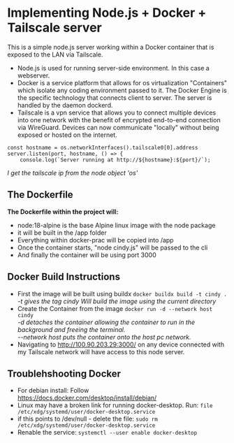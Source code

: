 Implementing Node.js + Docker + Tailscale server 
=====

This is a simple node.js server working within a Docker container that is exposed to the LAN via Tailscale. 

* Node.js is used for running server-side environment. In this case a webserver.
* Docker is a service platform that allows for os virtualization "Containers" which isolate any coding environment passed to it. The Docker Engine is the specific technology that connects client to server. The server is handled by the daemon dockerd.
* Tailscale is a vpn service that allows you to connect multiple devices into one network with the benefit of encrypted end-to-end connection via WireGuard. Devices can now communicate "locally" without being exposed or hosted on the internet.

```
const hostname = os.networkInterfaces().tailscale0[0].address
server.listen(port, hostname, () => {
    console.log(`Server running at http://${hostname}:${port}/`);
```
*I get the tailscale ip from the node object 'os'* 

## The Dockerfile
**The Dockerfile within the project will:**
* node:18-alpine is the base Alpine linux image with the node package
* it will be built in the /app folder
* Everything within docker-prac will be copied into /app
* Once the container starts, "node cindy.js" will be passed to the cli
* And finally the container will be using port 3000

## Docker Build Instructions
* First the image will be built using buildx
`docker buildx build -t cindy . `\
*-t gives the tag cindy*
*Will build the image using the current directory*
* Create the Container from the image
` docker run -d --network host cindy `\
*-d detaches the container allowing the container to run in the background and freeing the terminal.*\
*--network host puts the container onto the host pc network.*
* Navigating to http://100.90.203.29:3000/ on any device connected with my Tailscale network will have access to this node server. 

## Troublehshooting Docker
* For debian install: Follow https://docs.docker.com/desktop/install/debian/ 
* Linux may have a broken link for running docker-desktop. Run:
`file /etc/xdg/systemd/user/docker-desktop.service `
* if this points to /dev/null - delete the file:
` sudo rm /etc/xdg/systemd/user/docker-desktop.service `
* Renable the service: 
` systemctl --user enable docker-desktop `

